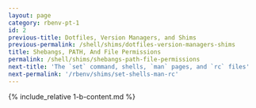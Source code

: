 ```yaml
---
layout: page
category: rbenv-pt-1
id: 2
previous-title: Dotfiles, Version Managers, and Shims
previous-permalink: /shell/shims/dotfiles-version-managers-shims
title: Shebangs, PATH, And File Permissions
permalink: /shell/shims/shebangs-path-file-permissions
next-title: 'The `set` command, shells, `man` pages, and `rc` files'
next-permalink: '/rbenv/shims/set-shells-man-rc'
---
```


{% include_relative 1-b-content.md %}
